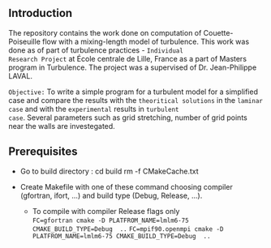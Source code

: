 ## Introduction
The repository contains the work done on computation of Couette-Poiseuille flow with a mixing-length model of turbulence. This work
was done as of part of turbulence practices - <code>Individual Research Project</code> at École centrale de Lille, France as a part of
Masters program in Turbulence. The project was a supervised of Dr. Jean-Philippe LAVAL.

<code>Objective:</code> 
To write a simple program for a turbulent model for a simplified case and compare the results with the <code>theoritical solutions</code> in                         the <code>laminar case</code> and with the <code>experimental</code> results in <code>turbulent case</code>. Several parameters such as grid stretching, number of grid points near the walls are investegated.

## Prerequisites


- Go to build directory : 
    cd build 
    rm -f CMakeCache.txt

- Create Makefile with one of these command choosing compiler (gfortran, ifort, ...) 
  and build type (Debug, Release, ...).
  
  - To compile with compiler Release flags only  
  `FC=gfortran cmake -D PLATFROM_NAME=lmlm6-75 CMAKE_BUILD_TYPE=Debug  ..`
  `FC=mpif90.openmpi cmake -D PLATFROM_NAME=lmlm6-75 CMAKE_BUILD_TYPE=Debug  ..`



















